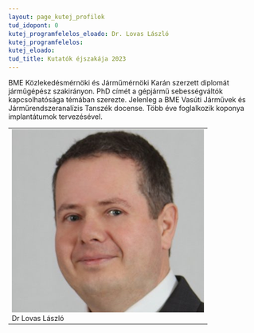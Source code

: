 ```yaml
---
layout: page_kutej_profilok
tud_idopont: 0
kutej_programfelelos_eloado: Dr. Lovas László
kutej_programfelelos: 
kutej_eloado:
tud_title: Kutatók éjszakája 2023
---
```

BME Közlekedésmérnöki és Járműmérnöki Karán szerzett diplomát járműgépész szakirányon. PhD címét a gépjármű sebességváltók kapcsolhatósága témában szerezte. Jelenleg a BME Vasúti Járművek és Járműrendszeranalízis Tanszék docense. Több éve foglalkozik koponya implantátumok tervezésével.




 <table class="picture">
<tr>
<td>

<div class="gallery">
    <img src="images/lovas_laszlo.jpg" max-width="250" max-height="200">
  <div class="desc">Dr Lovas László</div>
</div>

</td>
</tr>
</table>